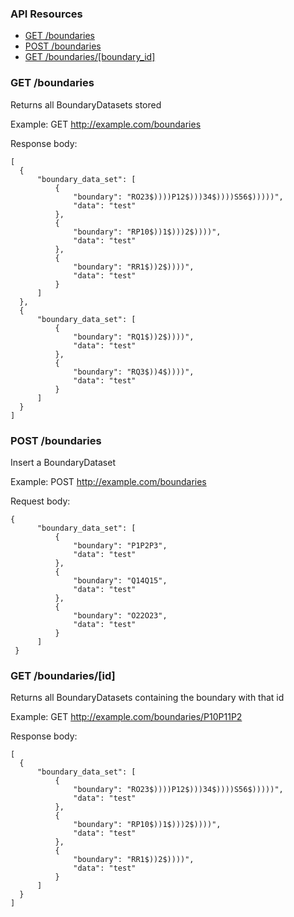 ### API Resources
  - [GET /boundaries](#get-boundaries_datasets)
  - [POST /boundaries](#post-boundaries_dataset)
  - [GET /boundaries/[boundary_id]](#get-boundaries_dataset)

### GET /boundaries

Returns all BoundaryDatasets stored

Example: GET  http://example.com/boundaries

Response body:

    [
      {
          "boundary_data_set": [
              {
                  "boundary": "RO23$))))P12$)))34$))))S56$)))))",
                  "data": "test"
              },
              {
                  "boundary": "RP10$))1$)))2$))))",
                  "data": "test"
              },
              {
                  "boundary": "RR1$))2$))))",
                  "data": "test"
              }
          ]
      },
      {
          "boundary_data_set": [
              {
                  "boundary": "RQ1$))2$))))",
                  "data": "test"
              },
              {
                  "boundary": "RQ3$))4$))))",
                  "data": "test"
              }
          ]
      }
    ]

### POST /boundaries

Insert a BoundaryDataset

Example: POST  http://example.com/boundaries

Request body:

    {
          "boundary_data_set": [
              {
                  "boundary": "P1P2P3",
                  "data": "test"
              },
              {
                  "boundary": "Q14Q15",
                  "data": "test"
              },
              {
                  "boundary": "O22O23",
                  "data": "test"
              }
          ]
     }



### GET /boundaries/[id]

Returns all BoundaryDatasets containing the boundary with that id

Example: GET  http://example.com/boundaries/P10P11P2

Response body:

    [
      {
          "boundary_data_set": [
              {
                  "boundary": "RO23$))))P12$)))34$))))S56$)))))",
                  "data": "test"
              },
              {
                  "boundary": "RP10$))1$)))2$))))",
                  "data": "test"
              },
              {
                  "boundary": "RR1$))2$))))",
                  "data": "test"
              }
          ]
      }
    ]



